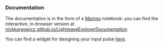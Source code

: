 ### Documentation
The documentation is in the form of a [Marimo](https://marimo.io) notebook: you can find the interactive, in-browser version at [nickkarpowicz.github.io/LightwaveExplorerDocumentation](https://nickkarpowicz.github.io/LightwaveExplorerDocumentation)

You can find a widget for designing your input pulse [here](https://nickkarpowicz.github.io/widgets/pulseviewer).